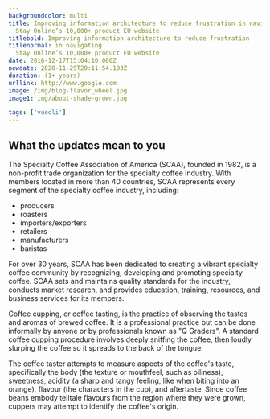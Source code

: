 ```yaml
---
backgroundcolor: multi
title: Improving information architecture to reduce frustration in navigating
  Stay Online’s 10,000+ product EU website
titlebold: Improving information architecture to reduce frustration
titlenormal: in navigating
  Stay Online’s 10,000+ product EU website
date: 2016-12-17T15:04:10.000Z
newdate: 2020-11-29T20:11:54.193Z
duration: (1+ years)
urllink: http://www.google.com
image: /img/blog-flavor_wheel.jpg
image1: img/about-shade-grown.jpg

tags: ['vuecli']
---
```


## What the updates mean to you

The Specialty Coffee Association of America (SCAA), founded in 1982, is a non-profit trade organization for the specialty coffee industry. With members located in more than 40 countries, SCAA represents every segment of the specialty coffee industry, including:

- producers
- roasters
- importers/exporters
- retailers
- manufacturers
- baristas

For over 30 years, SCAA has been dedicated to creating a vibrant specialty coffee community by recognizing, developing and promoting specialty coffee. SCAA sets and maintains quality standards for the industry, conducts market research, and provides education, training, resources, and business services for its members.

Coffee cupping, or coffee tasting, is the practice of observing the tastes and aromas of brewed coffee. It is a professional practice but can be done informally by anyone or by professionals known as "Q Graders". A standard coffee cupping procedure involves deeply sniffing the coffee, then loudly slurping the coffee so it spreads to the back of the tongue.

The coffee taster attempts to measure aspects of the coffee's taste, specifically the body (the texture or mouthfeel, such as oiliness), sweetness, acidity (a sharp and tangy feeling, like when biting into an orange), flavour (the characters in the cup), and aftertaste. Since coffee beans embody telltale flavours from the region where they were grown, cuppers may attempt to identify the coffee's origin.
